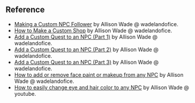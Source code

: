 
## Reference

- [Making a Custom NPC Follower](https://wadelandofice.wordpress.com/2021/02/12/skyrim-special-edition-making-a-custom-npc-follower/) by Allison Wade @ wadelandofice.
- [How to Make a Custom Shop](https://wadelandofice.wordpress.com/2021/05/16/how-to-make-a-custom-shop-in-skyrim-special-edition-easy/) by Allison Wade @ wadelandofice.
- [Add a Custom Quest to an NPC (Part 1)](https://wadelandofice.wordpress.com/2021/07/06/skyrim-special-edition-add-a-custom-quest-to-an-npc-part-1/) by Allison Wade @ wadelandofice.
- [Add a Custom Quest to an NPC (Part 2)](https://wadelandofice.wordpress.com/2021/07/07/skyrim-special-edition-add-a-custom-quest-to-an-npc-part-2/) by Allison Wade @ wadelandofice.
- [Add a Custom Quest to an NPC (Part 3)](https://wadelandofice.wordpress.com/2021/07/08/skyrim-special-edition-add-a-custom-quest-to-an-npc-part-3/) by Allison Wade @ wadelandofice.
- [How to add or remove face paint or makeup from any NPC](https://wadelandofice.wordpress.com/2022/05/11/how-to-add-or-remove-face-paint-or-makeup-from-any-npc-skyrim-se-ae-tutorial/) by Allison Wade @ wadelandofice.
- [How to easily change eye and hair color to any NPC](https://www.youtube.com/watch?v=qsv_mE1yIdQ) by Allison Wade @ youtube.
